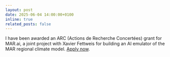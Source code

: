 ```yaml
---
layout: post
date: 2025-06-04 14:00:00+0100
inline: true
related_posts: false
---
```


I have been awarded an ARC (Actions de Recherche Concertées) grant for MAR.ai, a joint project with Xavier Fettweis for building an AI emulator of the MAR regional climate model. [Apply now](mailto:g.louppe@uliege.be).

